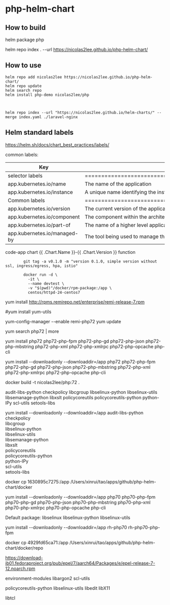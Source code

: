 # php-helm-chart
## How to build
helm package php

helm repo index . --url https://nicolas2lee.github.io/php-helm-chart/
## How to use
    helm repo add nicolas2lee https://nicolas2lee.github.io/php-helm-chart/
    helm repo update 
    helm search repo 
    helm install php-demo nicolas2lee/php
   
   
    
    helm repo index --url "https://nicolas2lee.github.io/helm-charts/" --merge index.yaml ./laravel-nginx 
    
## Helm standard labels
https://helm.sh/docs/chart_best_practices/labels/

common labels:

|Key                         |Description                                                                           |Example           |Generated Value                |Mapping Custom |
|----------------------------|--------------------------------------------------------------------------------------|------------------|-------------------------------|---------------|
|selector labels             |======================================================================================|==================|===============================|===============|
|app.kubernetes.io/name	     |The name of the application	                                                        |laravel nginx     |{{ include "app.name" . }}     |app            |
|app.kubernetes.io/instance  |A unique name identifying the instance of an application                              |php-laravel-nginx |{{ .Release.Name }}            |release        |
|Common labels               |======================================================================================|==================|===============================|===============|
|app.kubernetes.io/version   |The current version of the application (e.g., a semantic version, revision hash, etc.)|0.1               |{{ .Chart.AppVersion | quote }}|version	       |
|app.kubernetes.io/component |The component within the architecture                                                 |back-end          |                               |tier           |
|app.kubernetes.io/part-of   |The name of a higher level application this one is part of                            |demo              |                               |               |
|app.kubernetes.io/managed-by|The tool being used to manage the operation of an application                         |helm              |{{ .Release.Service }}         |heritage       |
code-app
chart {{ .Chart.Name }}-{{ .Chart.Version }}
function

			
			git tag -a v0.1.0 -m "version 0.1.0, simple version without ssl, ingress/egress, hpa, istio"
			
			docker run -d \
              -it \
              --name devtest \
              -v "$(pwd)"/docker/rpm-package:/app \
              centos/httpd-24-centos7
          
yum install http://rpms.remirepo.net/enterprise/remi-release-7.rpm

#yum install yum-utils


yum-config-manager --enable remi-php72
yum update


yum search php72 | more

yum install php72 php72-php-fpm php72-php-gd php72-php-json php72-php-mbstring php72-php-xml php72-php-xmlrpc php72-php-opcache php-cli

yum install --downloadonly --downloaddir=/app php72 php72-php-fpm php72-php-gd php72-php-json php72-php-mbstring php72-php-xml php72-php-xmlrpc php72-php-opcache php-cli


 docker build -t nicolas2lee/php:72 .
 
 
 audit-libs-python
 checkpolicy
 libcgroup
 libselinux-python
 libselinux-utils
 libsemanage-python
 libxslt
 policycoreutils
 policycoreutils-python
 python-IPy
 scl-utils
 setools-libs
 
 
 yum install --downloadonly --downloaddir=/app  audit-libs-python \
                                                checkpolicy \
                                                libcgroup \
                                                libselinux-python \
                                                libselinux-utils \
                                                libsemanage-python \
                                                libxslt \
                                                policycoreutils \
                                                policycoreutils-python \
                                                python-IPy \
                                                scl-utils \
                                                setools-libs
                                                
                                                
 docker cp 1630895c7275:/app /Users/xinrui/tao/apps/github/php-helm-chart/docker
 
 
 
 yum install --downloadonly --downloaddir=/app php70 php70-php-fpm php70-php-gd php70-php-json php70-php-mbstring php70-php-xml php70-php-xmlrpc php70-php-opcache php-cli


Default package:
libselinux
libselinux-python
libselinux-utils

yum install --downloadonly --downloaddir=/app  rh-php70 rh-php70-php-fpm


                                                
 docker cp 4929fd65ca71:/app /Users/xinrui/tao/apps/github/php-helm-chart/docker/repo
 
 https://download-ib01.fedoraproject.org/pub/epel/7/aarch64/Packages/e/epel-release-7-12.noarch.rpm
 
 
  environment-modules
  libargon2
  scl-utils
  
  policycoreutils-python
  libselinux-utils
  libedit
  libX11
  
  libtcl
